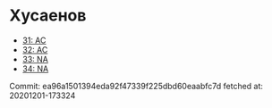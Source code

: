 # Хусаенов
- [31: AC](31.md)
- [32: AC](32.md)
- [33: NA](33.md)
- [34: NA](34.md)

Commit: ea96a1501394eda92f47339f225dbd60eaabfc7d
 fetched at: 20201201-173324
